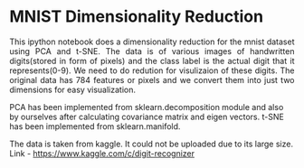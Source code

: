 # MNIST Dimensionality Reduction

<p align="justify">
This ipython notebook does a dimensionality reduction for the mnist dataset using PCA and t-SNE. The data is of various images of handwritten 
digits(stored in form of pixels) and the class label is the actual digit that it represents(0-9). We need to do redution for visulizaion of these digits.
The original data has 784 features or pixels and we convert them into just two dimensions for easy visualization.
</p>

PCA has been implemented from sklearn.decomposition module and also by ourselves after calculating covariance matrix and eigen vectors. 
t-SNE has been implemented from sklearn.manifold.

The data is taken from kaggle. It could not be uploaded due to its large size.
Link - https://www.kaggle.com/c/digit-recognizer
